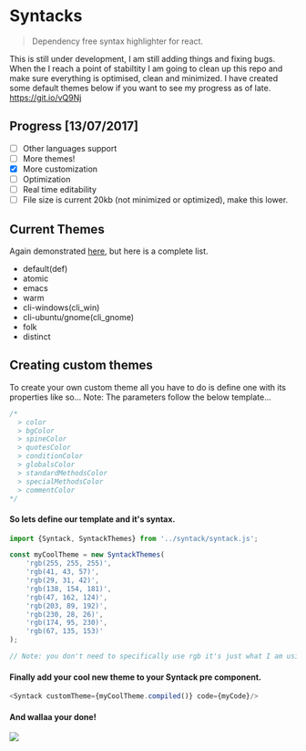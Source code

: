 # Syntacks
> Dependency free syntax highlighter for react.

This is still under development, I am still adding things and fixing bugs. When the I reach a point of stabiltity I am going to clean up this repo and make sure everything is optimised, clean and minimized.
I have created some default themes below if you want to see my progress as of late.
https://git.io/vQ9Nj

## Progress [13/07/2017]
- [ ] Other languages support
- [ ] More themes!
- [X] More customization
- [ ] Optimization
- [ ] Real time editability
- [ ] File size is current 20kb (not minimized or optimized), make this lower.

## Current Themes
Again demonstrated <a href='https://git.io/vQ9Nj'>here</a>, but here is a complete list.
- default(def)
- atomic
- emacs
- warm
- cli-windows(cli_win)
- cli-ubuntu/gnome(cli_gnome)
- folk
- distinct

## Creating custom themes
To create your own custom theme all you have to do is define one with its properties like so...
Note: The parameters follow the below template...
```javascript
/* 
  > color
  > bgColor
  > spineColor
  > quotesColor
  > conditionColor
  > globalsColor
  > standardMethodsColor
  > specialMethodsColor
  > commentColor
*/
```

#### So lets define our template and it's syntax.

```javascript
import {Syntack, SyntackThemes} from '../syntack/syntack.js';

const myCoolTheme = new SyntackThemes(
	'rgb(255, 255, 255)',
	'rgb(41, 43, 57)',
	'rgb(29, 31, 42)',
	'rgb(138, 154, 181)',
	'rgb(47, 162, 124)',
	'rgb(203, 89, 192)',
	'rgb(230, 28, 26)',
	'rgb(174, 95, 230)',
	'rgb(67, 135, 153)'
);

// Note: you don't need to specifically use rgb it's just what I am using in this example.
```

#### Finally add your cool new theme to your Syntack pre component.
```javascript
<Syntack customTheme={myCoolTheme.compiled()} code={myCode}/>
```

#### And wallaa your done!
<img src='http://i.imgur.com/aY0qpH4.png'/>
